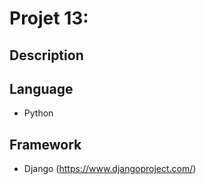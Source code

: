 # Projet 13:

## Description

## Language

* Python

## Framework

* Django (https://www.djangoproject.com/)